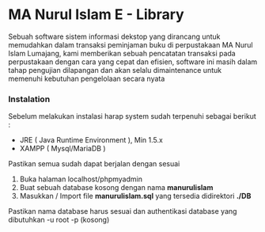 # MA Nurul Islam E - Library
Sebuah software sistem informasi dekstop yang dirancang untuk memudahkan dalam transaksi peminjaman buku di perpustakaan MA Nurul Islam Lumajang, kami memberikan sebuah
pencatatan transaksi pada perpustakaan dengan cara yang cepat dan efisien, software ini masih dalam tahap pengujian dilapangan dan akan selalu dimaintenance untuk memenuhi 
kebutuhan pengelolaan secara nyata

### Instalation
Sebelum melakukan instalasi harap system sudah terpenuhi sebagai berikut :
- JRE ( Java Runtime Environment ), Min 1.5.x
- XAMPP ( Mysql/MariaDB )

Pastikan semua sudah dapat berjalan dengan sesuai

1. Buka halaman localhost/phpmyadmin
2. Buat sebuah database kosong dengan nama **manurulislam**
3. Masukkan / Import file **manurulislam.sql** yang tersedia didirektori **./DB**

Pastikan nama database harus sesuai dan authentikasi database yang dibutuhkan -u root -p (kosong)
